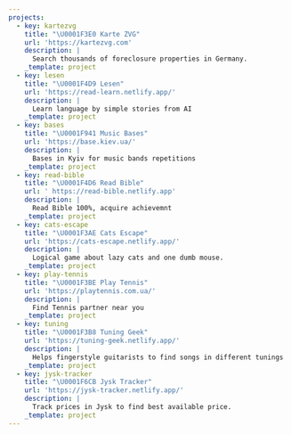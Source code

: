 ```yaml
---
projects:
  - key: kartezvg
    title: "\U0001F3E0 Karte ZVG"
    url: 'https://kartezvg.com'
    description: |
      Search thousands of foreclosure properties in Germany.
    _template: project
  - key: lesen
    title: "\U0001F4D9 Lesen"
    url: 'https://read-learn.netlify.app/'
    description: |
      Learn language by simple stories from AI
    _template: project
  - key: bases
    title: "\U0001F941 Music Bases"
    url: 'https://base.kiev.ua/'
    description: |
      Bases in Kyiv for music bands repetitions
    _template: project
  - key: read-bible
    title: "\U0001F4D6 Read Bible"
    url: ' https://read-bible.netlify.app'
    description: |
      Read Bible 100%, acquire achievemnt
    _template: project
  - key: cats-escape
    title: "\U0001F3AE Cats Escape"
    url: 'https://cats-escape.netlify.app/'
    description: |
      Logical game about lazy cats and one dumb mouse.
    _template: project
  - key: play-tennis
    title: "\U0001F3BE Play Tennis"
    url: 'https://playtennis.com.ua/'
    description: |
      Find Tennis partner near you
    _template: project
  - key: tuning
    title: "\U0001F3B8 Tuning Geek"
    url: 'https://tuning-geek.netlify.app/'
    description: |
      Helps fingerstyle guitarists to find songs in different tunings
    _template: project
  - key: jysk-tracker
    title: "\U0001F6CB️ Jysk Tracker"
    url: 'https://jysk-tracker.netlify.app/'
    description: |
      Track prices in Jysk to find best available price.
    _template: project
---
```


